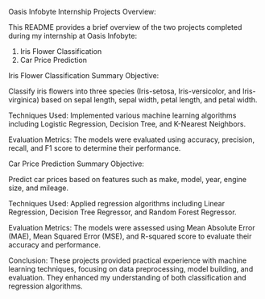 Oasis Infobyte Internship Projects
Overview:

This README provides a brief overview of the two projects completed during my internship at Oasis Infobyte:

1. Iris Flower Classification
2. Car Price Prediction
   
Iris Flower Classification Summary
Objective: 

Classify iris flowers into three species (Iris-setosa, Iris-versicolor, and Iris-virginica) based on sepal length, sepal width, petal length, and petal width.

Techniques Used: Implemented various machine learning algorithms including Logistic Regression, Decision Tree, and K-Nearest Neighbors.

Evaluation Metrics: The models were evaluated using accuracy, precision, recall, and F1 score to determine their performance.

Car Price Prediction Summary Objective:

Predict car prices based on features such as make, model, year, engine size, and mileage.

Techniques Used: Applied regression algorithms including Linear Regression, Decision Tree Regressor, and Random Forest Regressor.

Evaluation Metrics: The models were assessed using Mean Absolute Error (MAE), Mean Squared Error (MSE), and R-squared score to evaluate their accuracy and performance.


Conclusion:
These projects provided practical experience with machine learning techniques, focusing on data preprocessing, model building, and evaluation. They enhanced my understanding of both classification and regression algorithms.
